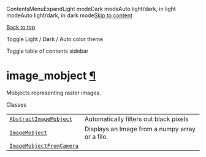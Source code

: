ContentsMenuExpandLight modeDark modeAuto light/dark, in light modeAuto light/dark, in dark mode[Skip to content](https://docs.manim.community/en/stable/reference/manim.mobject.types.image_mobject.html#furo-main-content)

[Back to top](https://docs.manim.community/en/stable/reference/manim.mobject.types.image_mobject.html#)

Toggle Light / Dark / Auto color theme

Toggle table of contents sidebar

# image\_mobject [¶](https://docs.manim.community/en/stable/reference/manim.mobject.types.image_mobject.html\#module-manim.mobject.types.image_mobject "Link to this heading")

Mobjects representing raster images.

Classes

|     |     |
| --- | --- |
| [`AbstractImageMobject`](https://docs.manim.community/en/stable/reference/manim.mobject.types.image_mobject.AbstractImageMobject.html#manim.mobject.types.image_mobject.AbstractImageMobject "manim.mobject.types.image_mobject.AbstractImageMobject") | Automatically filters out black pixels |
| [`ImageMobject`](https://docs.manim.community/en/stable/reference/manim.mobject.types.image_mobject.ImageMobject.html#manim.mobject.types.image_mobject.ImageMobject "manim.mobject.types.image_mobject.ImageMobject") | Displays an Image from a numpy array or a file. |
| [`ImageMobjectFromCamera`](https://docs.manim.community/en/stable/reference/manim.mobject.types.image_mobject.ImageMobjectFromCamera.html#manim.mobject.types.image_mobject.ImageMobjectFromCamera "manim.mobject.types.image_mobject.ImageMobjectFromCamera") |  |